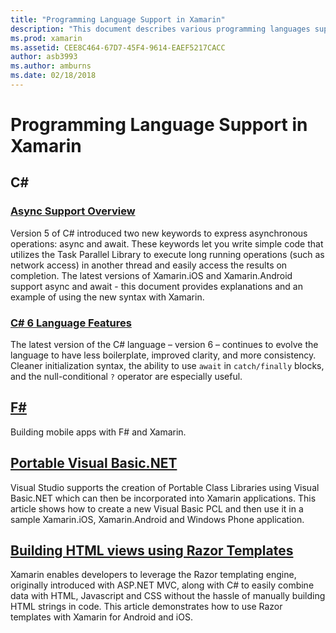 ```yaml
---
title: "Programming Language Support in Xamarin"
description: "This document describes various programming languages supported by Xamarin. It discusses C#, F#, portable Visual Basic.NET, and Razor Templates."
ms.prod: xamarin
ms.assetid: CEE8C464-67D7-45F4-9614-EAEF5217CACC
author: asb3993
ms.author: amburns
ms.date: 02/18/2018
---
```


# Programming Language Support in Xamarin

## C\#

### [Async Support Overview](~/cross-platform/platform/async.md)

Version 5 of C# introduced two new keywords to express asynchronous operations: async and await. These keywords let you write simple code that utilizes the Task Parallel Library to execute long running operations (such as network access) in another thread and easily access the results on completion. The latest versions of Xamarin.iOS and Xamarin.Android support async and await - this document provides explanations and an example of using the new syntax with Xamarin.

### [C# 6 Language Features](~/cross-platform/platform/csharp-six.md)

The latest version of the C# language – version 6 – continues to evolve the language to have less boilerplate, improved clarity, and more consistency. Cleaner initialization syntax, the ability to use `await` in `catch/finally` blocks, and the null-conditional `?` operator are especially useful.

## [F#](fsharp/index.md)

Building mobile apps with F# and Xamarin.

## [Portable Visual Basic.NET](~/cross-platform/platform/visual-basic/index.md)

Visual Studio supports the creation of Portable Class Libraries using Visual Basic.NET which can then be incorporated into Xamarin applications. This article shows how to create a new Visual Basic PCL and then use it in a sample Xamarin.iOS, Xamarin.Android and Windows Phone application.

## [Building HTML views using Razor Templates](~/cross-platform/platform/razor-html-templates/index.md)

Xamarin enables developers to leverage the Razor templating engine, originally introduced with ASP.NET MVC, along with C# to easily combine data with HTML, Javascript and CSS without the hassle of manually building HTML strings in code.
This article demonstrates how to use Razor templates with Xamarin for Android and iOS.
